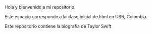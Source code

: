 Hola y bienvenido a mi repositorio.

Este espacio corresponde a la clase inicial de html en USB, Colombia.

Este repositorio contiene la biografia de Taylor Swift
